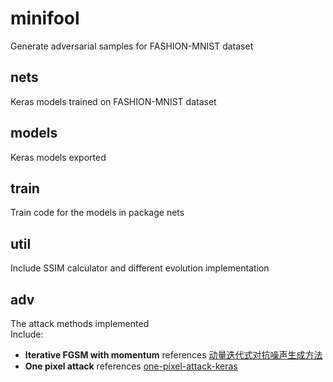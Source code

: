 # minifool
Generate adversarial samples for FASHION-MNIST dataset

## nets
Keras models trained on FASHION-MNIST dataset

## models
Keras models exported

## train
Train code for the models in package nets

## util
Include SSIM calculator and different evolution implementation

## adv
The attack methods implemented  
Include:  
* **Iterative FGSM with momentum** references [动量迭代式对抗噪声生成方法](https://www.jiqizhixin.com/articles/2019-05-21-10)
* **One pixel attack** references [one-pixel-attack-keras](https://github.com/Hyperparticle/one-pixel-attack-keras)